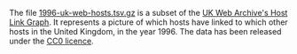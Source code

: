 The file [1996-uk-web-hosts.tsv.gz](https://github.com/rsimon/scala-force-layout/blob/master/src/test/resources/examples/1996-uk-web-hosts.tsv.gz)
is a subset of the [UK Web Archive's Host Link Graph](http://data.webarchive.org.uk/opendata/ukwa.ds.2/host-linkage/). It represents a picture of
which hosts have linked to which other hosts in the United Kingdom, in the year 1996. The data has been released under the
[CC0 licence](http://creativecommons.org/publicdomain/zero/1.0/).
